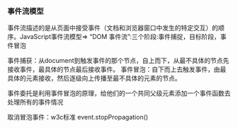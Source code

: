 ### 事件流模型

事件流描述的是从页面中接受事件（文档和浏览器窗口中发生的特定交互）的顺序。JavaScript事件流模型=> “DOM 事件流”:三个阶段:事件捕捉，目标阶段，事件冒泡

事件捕获：从document到触发事件的那个节点，自上而下，从最不具体的节点先接收事件，最具体的节点最后接收事件。
事件冒泡：自下而上去触发事件，由最具体的元素接收，然后逐级向上传播至最不具体的元素的节点。

事件委托是利用事件冒泡的原理，给他们的一个共同父级元素添加一个事件函数去处理所有的事件情况

取消冒泡事件：w3c标准 event.stopPropagation()